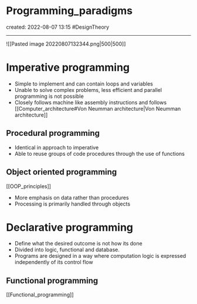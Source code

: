 
# Programming_paradigms
created: 2022-08-07 13:15
#DesignTheory 

---
![[Pasted image 20220807132344.png|500|500]]

# Imperative programming 
- Simple to implement and can contain loops and variables 
- Unable to solve complex problems, less efficient and parallel programming is not possible 
- Closely follows machine like assembly instructions and follows  [[Computer_architecture#Von Neumman architecture|Von Neumman architecture]]

## Procedural programming 
- Identical in approach to imperative 
- Able to reuse groups of code procedures through the use of functions 

## Object oriented programming 
[[OOP_principles]]
- More emphasis on data rather than procedures 
- Processing is primarily handled through objects

# Declarative programming 
- Define what the desired outcome is not how its done
- Divided into logic, functional and database.
- Programs are designed in a way where computation logic is expressed independently of its control flow
## Functional programming 
[[Functional_programming]]









